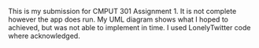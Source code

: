 This is my submission for CMPUT 301 Assignment 1.
It is not complete however the app does run.
My UML diagram shows what I hoped to achieved, but was not able to implement in time.
I used LonelyTwitter code where acknowledged.